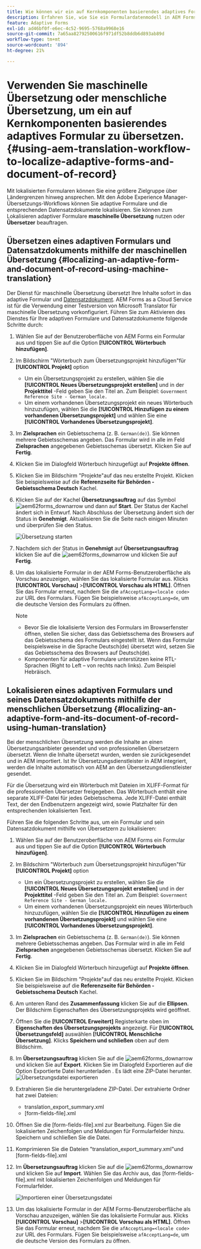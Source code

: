 ```yaml
---
title: Wie können wir ein auf Kernkomponenten basierendes adaptives Formular übersetzen?
description: Erfahren Sie, wie Sie ein Formulardatenmodell in AEM Forms erstellen, das Modell mit Beispieldaten und -diensten testen und verschiedene Optionen für ein Modell konfigurieren.
feature: Adaptive Forms
exl-id: ad46bf0f-e6ec-4c52-9695-5768a9968e16
source-git-commit: 7a65aa82792500616f971df52b8ddb6d893ab89d
workflow-type: tm+mt
source-wordcount: '894'
ht-degree: 21%

---
```


# Verwenden Sie maschinelle Übersetzung oder menschliche Übersetzung, um ein auf Kernkomponenten basierendes adaptives Formular zu übersetzen. {#using-aem-translation-workflow-to-localize-adaptive-forms-and-document-of-record}

Mit lokalisierten Formularen können Sie eine größere Zielgruppe über Ländergrenzen hinweg ansprechen. Mit den Adobe Experience Manager-Übersetzungs-Workflows können Sie adaptive Formulare und die entsprechenden Datensatzdokumente lokalisieren. Sie können zum Lokalisieren adaptiver Formulare **maschinelle Übersetzung** nutzen oder **Übersetzer** beauftragen.

## Übersetzen eines adaptiven Formulars und Datensatzdokuments mithilfe der maschinellen Übersetzung {#localizing-an-adaptive-form-and-document-of-record-using-machine-translation}

Der Dienst für maschinelle Übersetzung übersetzt Ihre Inhalte sofort in das adaptive Formular und [Datensatzdokument](/help/forms/generate-document-of-record-core-components.md). AEM Forms as a Cloud Service ist für die Verwendung einer Testversion von Microsoft Translator für maschinelle Übersetzung vorkonfiguriert. Führen Sie zum Aktivieren des Dienstes für Ihre adaptiven Formulare und Datensatzdokumente folgende Schritte durch:

1. Wählen Sie auf der Benutzeroberfläche von AEM Forms ein Formular aus und tippen Sie auf die Option **[!UICONTROL Wörterbuch hinzufügen]**.
1. Im Bildschirm &quot;Wörterbuch zum Übersetzungsprojekt hinzufügen&quot;für **[!UICONTROL Projekt]** option

   * Um ein Übersetzungsprojekt zu erstellen, wählen Sie die **[!UICONTROL Neues Übersetzungsprojekt erstellen]** und in der **Projekttitel** -Feld geben Sie den Titel an. Zum Beispiel: `Government Reference Site - German locale.`
   * Um einem vorhandenen Übersetzungsprojekt ein neues Wörterbuch hinzuzufügen, wählen Sie die **[!UICONTROL Hinzufügen zu einem vorhandenen Übersetzungsprojekt]** und wählen Sie eine **[!UICONTROL Vorhandenes Übersetzungsprojekt]**.
1. Im **Zielsprachen** ein Gebietsschema (z. B. `German(de)`). Sie können mehrere Gebietsschemas angeben. Das Formular wird in alle im Feld **Zielsprachen** angegebenen Gebietsschemas übersetzt. Klicken Sie auf **Fertig**.
1. Klicken Sie im Dialogfeld Wörterbuch hinzugefügt auf **Projekte öffnen**.
1. Klicken Sie im Bildschirm &quot;Projekte&quot;auf das neu erstellte Projekt. Klicken Sie beispielsweise auf die **Referenzseite für Behörden - Gebietsschema Deutsch** Kachel.
1. Klicken Sie auf der Kachel **Übersetzungsauftrag** auf das Symbol ![aem62forms_downarrow](assets/aem62forms_downarrow.png) und dann auf **Start**. Der Status der Kachel ändert sich in Entwurf. Nach Abschluss der Übersetzung ändert sich der Status in **Genehmigt**. Aktualisieren Sie die Seite nach einigen Minuten und überprüfen Sie den Status.

   ![Übersetzung starten](/help/forms/assets/adaptive-forms-core-components-start-translation.png)
1. Nachdem sich der Status in **Genehmigt** auf **Übersetzungsauftrag** klicken Sie auf die ![aem62forms_downarrow](assets/aem62forms_downarrow.png) und klicken Sie auf **Fertig**.

1. Um das lokalisierte Formular in der AEM Forms-Benutzeroberfläche als Vorschau anzuzeigen, wählen Sie das lokalisierte Formular aus. Klicks **[!UICONTROL Vorschau]** >**[!UICONTROL Vorschau als HTML]**. Öffnen Sie das Formular erneut, nachdem Sie die `afAcceptLang=<locale code>` zur URL des Formulars. Fügen Sie beispielsweise `afAcceptLang=de`, um die deutsche Version des Formulars zu öffnen.


   >[!NOTE]
   >
   >* Bevor Sie die lokalisierte Version des Formulars im Browserfenster öffnen, stellen Sie sicher, dass das Gebietsschema des Browsers auf das Gebietsschema des Formulars eingestellt ist. Wenn das Formular beispielsweise in die Sprache Deutsch(de) übersetzt wird, setzen Sie das Gebietsschema des Browsers auf Deutsch(de).
   >* Komponenten für adaptive Formulare unterstützen keine RTL-Sprachen (Right to Left – von rechts nach links). Zum Beispiel Hebräisch.

<!-- 
   Along with the Adaptive form, the auto-generated document of record is also localized.

   For more information on Document of Record settings and configuration, see:

   [Document of Record Template](/help/forms/using/generate-document-of-record-for-non-xfa-based-adaptive-forms.md#p-document-of-record-template-configuration-p)

   [Document of Record settings](/help/forms/using/generate-document-of-record-for-non-xfa-based-adaptive-forms.md#p-document-of-record-settings-p)

1. [Customize the branding information of the document of record](/help/forms/using/generate-document-of-record-for-non-xfa-based-adaptive-forms.md) and ensure that the browser locale is set to the same language to which you have localized the Adaptive Form using machine language. The browser locale helps localize the branding information in the document of record.
1. To view the localized document of record, tap Generate Preview. The document of record PDF is generated and opened in a new tab in your browser.

-->

## Lokalisieren eines adaptiven Formulars und seines Datensatzdokuments mithilfe der menschlichen Übersetzung {#localizing-an-adaptive-form-and-its-document-of-record-using-human-translation}

Bei der menschlichen Übersetzung werden die Inhalte an einen Übersetzungsanbieter gesendet und von professionellen Übersetzern übersetzt. Wenn die Inhalte übersetzt wurden, werden sie zurückgesendet und in AEM importiert. Ist Ihr Übersetzungsdienstleister in AEM integriert, werden die Inhalte automatisch von AEM an den Übersetzungsdienstleister gesendet.

Für die Übersetzung wird ein Wörterbuch mit Dateien im XLIFF-Format für die professionellen Übersetzer freigegeben. Das Wörterbuch enthält eine separate XLIFF-Datei für jedes Gebietsschema. Jede XLIFF-Datei enthält Text, der den Endbenutzern angezeigt wird, sowie Platzhalter für den entsprechenden lokalisierten Text.

Führen Sie die folgenden Schritte aus, um ein Formular und sein Datensatzdokument mithilfe von Übersetzern zu lokalisieren:

1. Wählen Sie auf der Benutzeroberfläche von AEM Forms ein Formular aus und tippen Sie auf die Option **[!UICONTROL Wörterbuch hinzufügen]**.
1. Im Bildschirm &quot;Wörterbuch zum Übersetzungsprojekt hinzufügen&quot;für **[!UICONTROL Projekt]** option

   * Um ein Übersetzungsprojekt zu erstellen, wählen Sie die **[!UICONTROL Neues Übersetzungsprojekt erstellen]** und in der **Projekttitel** -Feld geben Sie den Titel an. Zum Beispiel: `Government Reference Site - German locale.`
   * Um einem vorhandenen Übersetzungsprojekt ein neues Wörterbuch hinzuzufügen, wählen Sie die **[!UICONTROL Hinzufügen zu einem vorhandenen Übersetzungsprojekt]** und wählen Sie eine **[!UICONTROL Vorhandenes Übersetzungsprojekt]**.
1. Im **Zielsprachen** ein Gebietsschema (z. B. `German(de)`). Sie können mehrere Gebietsschemas angeben. Das Formular wird in alle im Feld **Zielsprachen** angegebenen Gebietsschemas übersetzt. Klicken Sie auf **Fertig**.
1. Klicken Sie im Dialogfeld Wörterbuch hinzugefügt auf **Projekte öffnen**.
1. Klicken Sie im Bildschirm &quot;Projekte&quot;auf das neu erstellte Projekt. Klicken Sie beispielsweise auf die **Referenzseite für Behörden - Gebietsschema Deutsch** Kachel.
1. Am unteren Rand des **Zusammenfassung** klicken Sie auf die **Ellipsen**. Der Bildschirm Eigenschaften des Übersetzungsprojekts wird geöffnet.
1. Öffnen Sie die **[!UICONTROL Erweitert]** Registerkarte oben im **Eigenschaften des Übersetzungsprojekts** angezeigt. Für **[!UICONTROL Übersetzungsfeld]** auswählen **[!UICONTROL Menschliche Übersetzung]**. Klicks **Speichern und schließen** oben auf dem Bildschirm.
1. Im **Übersetzungsauftrag** klicken Sie auf die ![aem62forms_downarrow](assets/aem62forms_downarrow.png) und klicken Sie auf **Export**. Klicken Sie im Dialogfeld Exportieren auf die Option Exportierte Datei herunterladen . Es lädt eine ZIP-Datei herunter.
   ![Übersetzungsdatei exportieren](/help/forms/assets/adaptive-forms-core-components-start-translation-export.png)
1. Extrahieren Sie die heruntergeladene ZIP-Datei. Der extrahierte Ordner hat zwei Dateien:
   * translation_export_summary.xml
   * [form-fields-file].xml
1. Öffnen Sie die [form-fields-file].xml zur Bearbeitung. Fügen Sie die lokalisierten Zeichenfolgen und Meldungen für Formularfelder hinzu. Speichern und schließen Sie die Datei.
1. Komprimieren Sie die Dateien &quot;translation_export_summary.xml&quot;und [form-fields-file].xml
1. Im **Übersetzungsauftrag** klicken Sie auf die ![aem62forms_downarrow](assets/aem62forms_downarrow.png) und klicken Sie auf **Import**. Wählen Sie das Archiv aus, das [form-fields-file].xml mit lokalisierten Zeichenfolgen und Meldungen für Formularfelder.

   ![Importieren einer Übersetzungsdatei](/help/forms/assets/adaptive-forms-core-components-start-translation-import.png)

1. Um das lokalisierte Formular in der AEM Forms-Benutzeroberfläche als Vorschau anzuzeigen, wählen Sie das lokalisierte Formular aus. Klicks **[!UICONTROL Vorschau]** >**[!UICONTROL Vorschau als HTML]**. Öffnen Sie das Formular erneut, nachdem Sie die `afAcceptLang=<locale code>` zur URL des Formulars. Fügen Sie beispielsweise `afAcceptLang=de`, um die deutsche Version des Formulars zu öffnen.
